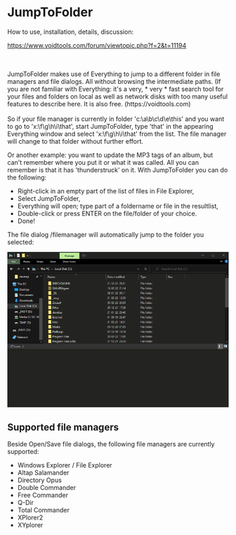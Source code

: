 # JumpToFolder

How to use, installation, details, discussion: 

https://www.voidtools.com/forum/viewtopic.php?f=2&t=11194

<br>
<br>
JumpToFolder makes use of Everything to jump to a different folder in file managers and file dialogs. All without browsing the intermediate paths.
(If you are not familiar with Everything: it's a very, * very * fast search tool for your files and folders on local as well as network disks with too many useful features to describe here. It is also free. (https://voidtools.com)
<br>
<br>
So if your file manager is currently in folder 'c:\a\b\c\d\e\this' and you want to go to 'x:\f\g\h\i\that', start JumpToFolder, type 'that' in the appearing Everything window and select 'x:\f\g\h\i\that' from the list. The file manager will change to that folder without further effort.

Or another example: you want to update the MP3 tags of an album, but can't remember where you put it or what it was called. All you can remember is that it has 'thunderstruck' on it. With JumpToFolder you can do the following:

* Right-click in an empty part of the list of files in File Explorer,
* Select JumpToFolder,
* Everything will open; type part of a foldername or file in the resultlist,
* Double-click or press ENTER on the file/folder of your choice.
* Done!

The file dialog /filemanager will automatically jump to the folder you selected:


![](https://github.com/gepruts/JumpToFolder/raw/main/img/JumpToFolder.gif)




## Supported file managers
Beside Open/Save file dialogs, the following file managers are currently supported:

* Windows Explorer / File Explorer
* Altap Salamander
* Directory Opus
* Double Commander
* Free Commander
* Q-Dir
* Total Commander
* XPlorer2
* XYplorer

